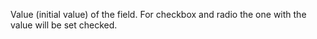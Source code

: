 Value (initial value) of the field. For checkbox and radio the one with the value will be set checked.